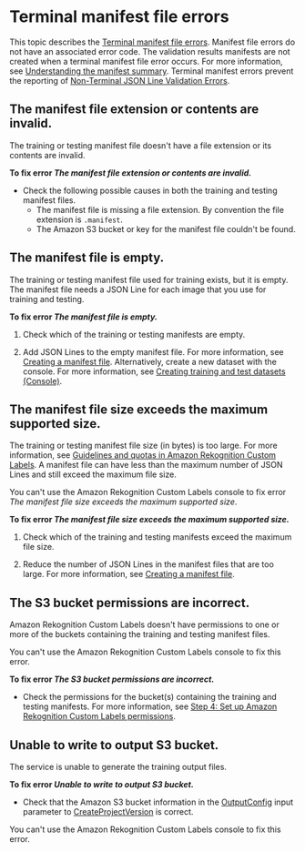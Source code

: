 # Terminal manifest file errors<a name="tm-terminal-errors-reference"></a>

This topic describes the [Terminal manifest file errors](tm-debugging.md#tm-error-category-terminal)\. Manifest file errors do not have an associated error code\. The validation results manifests are not created when a terminal manifest file error occurs\. For more information, see [Understanding the manifest summary](tm-debugging-summary.md)\. Terminal manifest errors prevent the reporting of [Non\-Terminal JSON Line Validation Errors](tm-debugging-json-line-errors.md)\. 

## The manifest file extension or contents are invalid\.<a name="tm-error-message-ERROR_MANIFEST_INACCESSIBLE_OR_UNSUPPORTED_FORMAT"></a>

The training or testing manifest file doesn't have a file extension or its contents are invalid\. 

**To fix error *The manifest file extension or contents are invalid\.***
+ Check the following possible causes in both the training and testing manifest files\.
  + The manifest file is missing a file extension\. By convention the file extension is `.manifest`\.
  +  The Amazon S3 bucket or key for the manifest file couldn't be found\.

## The manifest file is empty\.<a name="tm-error-message-ERROR_EMPTY_MANIFEST"></a>



The training or testing manifest file used for training exists, but it is empty\. The manifest file needs a JSON Line for each image that you use for training and testing\.

**To fix error *The manifest file is empty\.***

1. Check which of the training or testing manifests are empty\.

1. Add JSON Lines to the empty manifest file\. For more information, see [Creating a manifest file](md-create-manifest-file.md)\. Alternatively, create a new dataset with the console\. For more information, see [Creating training and test datasets \(Console\)](md-create-dataset.md)\.



## The manifest file size exceeds the maximum supported size\.<a name="tm-error-message-ERROR_MANIFEST_SIZE_TOO_LARGE"></a>



The training or testing manifest file size \(in bytes\) is too large\. For more information, see [Guidelines and quotas in Amazon Rekognition Custom Labels](limits.md)\. A manifest file can have less than the maximum number of JSON Lines and still exceed the maximum file size\.

You can't use the Amazon Rekognition Custom Labels console to fix error *The manifest file size exceeds the maximum supported size*\.

**To fix error *The manifest file size exceeds the maximum supported size\.***

1. Check which of the training and testing manifests exceed the maximum file size\.

1. Reduce the number of JSON Lines in the manifest files that are too large\. For more information, see [Creating a manifest file](md-create-manifest-file.md)\.

## The S3 bucket permissions are incorrect\.<a name="tm-error-message-ERROR_INVALID_PERMISSIONS_MANIFEST_S3_BUCKET"></a>

Amazon Rekognition Custom Labels doesn't have permissions to one or more of the buckets containing the training and testing manifest files\. 

You can't use the Amazon Rekognition Custom Labels console to fix this error\.

**To fix error *The S3 bucket permissions are incorrect\.***
+ Check the permissions for the bucket\(s\) containing the training and testing manifests\. For more information, see [Step 4: Set up Amazon Rekognition Custom Labels permissions](su-console-policy.md)\.

## Unable to write to output S3 bucket\.<a name="tm-error-message-ERROR_CANNOT_WRITE_OUTPUT_S3_BUCKET"></a>



The service is unable to generate the training output files\.

**To fix error *Unable to write to output S3 bucket\.***
+ Check that the Amazon S3 bucket information in the [OutputConfig](https://docs.aws.amazon.com/rekognition/latest/dg/API_OutputConfig) input parameter to [CreateProjectVersion](https://docs.aws.amazon.com/rekognition/latest/dg/API_CreateProjectVersion) is correct\. 

You can't use the Amazon Rekognition Custom Labels console to fix this error\.